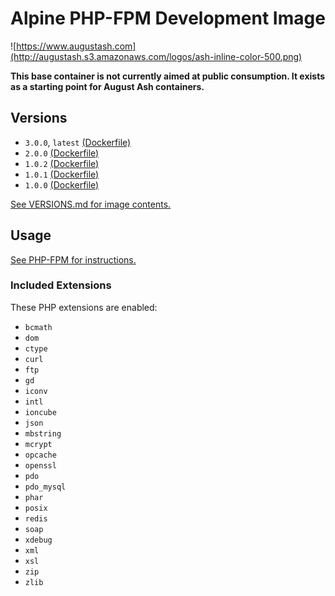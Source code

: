 # Alpine PHP-FPM Development Image

![https://www.augustash.com](http://augustash.s3.amazonaws.com/logos/ash-inline-color-500.png)

**This base container is not currently aimed at public consumption. It exists as a starting point for August Ash containers.**

## Versions

- `3.0.0`, `latest` [(Dockerfile)](https://github.com/augustash/docker-alpine-phpfpm-dev/blob/3.0.0/Dockerfile)
- `2.0.0` [(Dockerfile)](https://github.com/augustash/docker-alpine-phpfpm-dev/blob/2.0.0/Dockerfile)
- `1.0.2` [(Dockerfile)](https://github.com/augustash/docker-alpine-phpfpm-dev/blob/1.0.2/Dockerfile)
- `1.0.1` [(Dockerfile)](https://github.com/augustash/docker-alpine-phpfpm-dev/blob/1.0.1/Dockerfile)
- `1.0.0` [(Dockerfile)](https://github.com/augustash/docker-alpine-phpfpm-dev/blob/1.0.0/Dockerfile)

[See VERSIONS.md for image contents.](https://github.com/augustash/docker-alpine-phpfpm-dev/blob/master/VERSIONS.md)

## Usage

[See PHP-FPM for instructions.](https://github.com/augustash/docker-alpine-phpfpm/blob/master/README.md)

### Included Extensions

These PHP extensions are enabled:

- `bcmath`
- `dom`
- `ctype`
- `curl`
- `ftp`
- `gd`
- `iconv`
- `intl`
- `ioncube`
- `json`
- `mbstring`
- `mcrypt`
- `opcache`
- `openssl`
- `pdo`
- `pdo_mysql`
- `phar`
- `posix`
- `redis`
- `soap`
- `xdebug`
- `xml`
- `xsl`
- `zip`
- `zlib`
